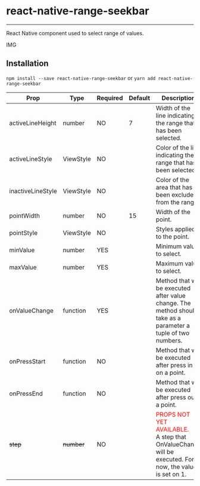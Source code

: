 # react-native-range-seekbar
____

React Native component used to select range of values.

IMG

## Installation
`
npm install --save react-native-range-seekbar
`
or
`
yarn add react-native-range-seekbar
`

| Prop              | Type       | Required | Default | Description                                                                                                    |
|-------------------|------------|----------|---------|----------------------------------------------------------------------------------------------------------------|
| activeLineHeight  | number     | NO       | 7       | Width of the line indicating the range that has been selected.                                                 |
| activeLineStyle   | ViewStyle  | NO       |         | Color of the line indicating the range that has been selected.                                                 |
| inactiveLineStyle | ViewStyle  | NO       |         | Color of the area that has been excluded from the range.                                                       |
| pointWidth        | number     | NO       | 15      | Width of the point.                                                                                            |
| pointStyle        | ViewStyle  | NO       |         | Styles applied to the point.                                                                                   |
| minValue          | number     | YES      |         | Minimum value to select.                                                                                       |
| maxValue          | number     | YES      |         | Maximum value to select.                                                                                       |
| onValueChange     | function   | YES      |         | Method that will be executed after value change. The method should take as a parameter a tuple of two numbers. |
| onPressStart      | function   | NO       |         | Method that will be executed after press in on a point.                                                        |
| onPressEnd        | function   | NO       |         | Method that will be executed after press out a point.                                                          |
| ~~step~~          | ~~number~~ | NO       |         |<span style="color:red"> PROPS NOT YET AVAILABLE.</span> <br/> A step that OnValueChange will be executed. For now, the value is set on 1.          |